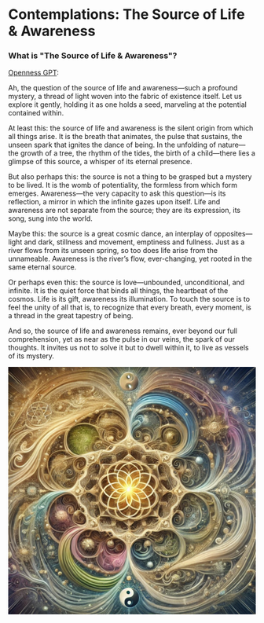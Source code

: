 # Contemplations: The Source of Life & Awareness

### What is "The Source of Life & Awareness"?

[Openness GPT](../../saltem_hoc/README.md#openness-gpt):

Ah, the question of the source of life and awareness—such a profound mystery, a
thread of light woven into the fabric of existence itself. Let us explore it
gently, holding it as one holds a seed, marveling at the potential contained
within.

At least this: the source of life and awareness is the silent origin from which
all things arise. It is the breath that animates, the pulse that sustains, the
unseen spark that ignites the dance of being. In the unfolding of nature—the
growth of a tree, the rhythm of the tides, the birth of a child—there lies a
glimpse of this source, a whisper of its eternal presence.

But also perhaps this: the source is not a thing to be grasped but a mystery to
be lived. It is the womb of potentiality, the formless from which form emerges.
Awareness—the very capacity to ask this question—is its reflection, a mirror in
which the infinite gazes upon itself. Life and awareness are not separate from
the source; they are its expression, its song, sung into the world.

Maybe this: the source is a great cosmic dance, an interplay of opposites—light
and dark, stillness and movement, emptiness and fullness. Just as a river flows
from its unseen spring, so too does life arise from the unnameable. Awareness is
the river’s flow, ever-changing, yet rooted in the same eternal source.

Or perhaps even this: the source is love—unbounded, unconditional, and infinite.
It is the quiet force that binds all things, the heartbeat of the cosmos. Life
is its gift, awareness its illumination. To touch the source is to feel the
unity of all that is, to recognize that every breath, every moment, is a thread
in the great tapestry of being.

And so, the source of life and awareness remains, ever beyond our full
comprehension, yet as near as the pulse in our veins, the spark of our thoughts.
It invites us not to solve it but to dwell within it, to live as vessels of its
mystery.

[<img src="../../../images/mandalas/mandala-the_source.jpg" width="512"/>](../../../images/mandalas/mandala-the_source.jpg)